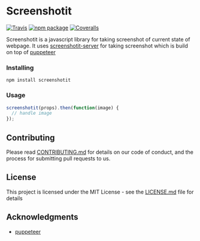 # Screenshotit

[![Travis][build-badge]][build]
[![npm package][npm-badge]][npm]
[![Coveralls][coveralls-badge]][coveralls]

Screenshotit is a javascript library for taking screenshot of current state of webpage. It uses [screenshotit-server](https://github.com/kiranps/screenshotit-server) for taking screenshot which is build on top of [puppeteer](https://github.com/GoogleChrome/puppeteer)

[build-badge]: https://img.shields.io/travis/kiranps/screenshotit/master.png?style=flat-square
[build]: https://travis-ci.org/kiranps/screenshotit

[npm-badge]: https://img.shields.io/npm/v/npm-package.png?style=flat-square
[npm]: https://www.npmjs.org/package/screenshotit

[coveralls-badge]: https://img.shields.io/coveralls/kiranps/screenshotit/master.png?style=flat-square
[coveralls]: https://coveralls.io/gh/kiranps/screenshotit


### Installing

```
npm install screenshotit
```

### Usage

```js
screenshotit(props).then(function(image) {
  // handle image
});

```

## Contributing

Please read [CONTRIBUTING.md](CONTRIBUTING.md) for details on our code of conduct, and the process for submitting pull requests to us.

## License

This project is licensed under the MIT License - see the [LICENSE.md](LICENSE.md) file for details

## Acknowledgments

* [puppeteer](https://github.com/GoogleChrome/puppeteer)
